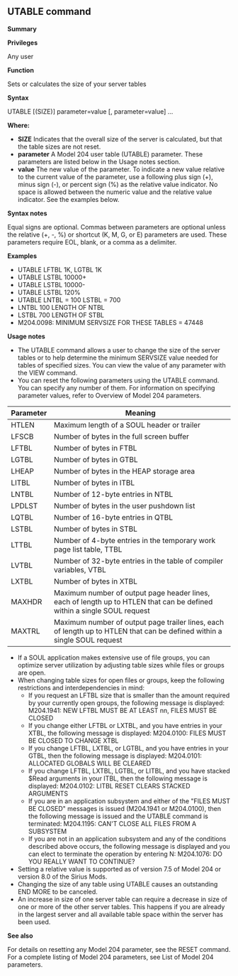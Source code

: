 ## UTABLE command

**Summary**

**Privileges**

Any user

**Function**

Sets or calculates the size of your server tables

**Syntax**

UTABLE [(SIZE)] parameter=value [, parameter=value] ...

**Where:**

* **SIZE** Indicates that the overall size of the server is calculated, but that the table sizes are not reset.
* **parameter** A Model 204 user table (UTABLE) parameter. These parameters are listed below in the Usage notes section.
* **value** The new value of the parameter. To indicate a new value relative to the current value of the parameter, use a following plus sign (+), minus sign (-), or percent sign (%) as the relative value indicator. No space is allowed between the numeric value and the relative value indicator. See the examples below.

**Syntax notes**

Equal signs are optional. Commas between parameters are optional unless the relative (+, -, %) or shortcut (K, M, G, or E) parameters are used. These parameters require EOL, blank, or a comma as a delimiter.

**Examples**

* UTABLE LFTBL 1K, LGTBL 1K
* UTABLE LSTBL 10000+
* UTABLE LSTBL 10000-
* UTABLE LSTBL 120%
* UTABLE LNTBL = 100 LSTBL = 700
* LNTBL 100 LENGTH OF NTBL
* LSTBL 700 LENGTH OF STBL
* M204.0098: MINIMUM SERVSIZE FOR THESE TABLES = 47448

**Usage notes**

* The UTABLE command allows a user to change the size of the server tables or to help determine the minimum SERVSIZE value needed for tables of specified sizes. You can view the value of any parameter with the VIEW command.
* You can reset the following parameters using the UTABLE command. You can specify any number of them. For information on specifying parameter values, refer to Overview of Model 204 parameters.

| Parameter | Meaning |
|---|---|
| HTLEN | Maximum length of a SOUL header or trailer |
| LFSCB | Number of bytes in the full screen buffer |
| LFTBL | Number of bytes in FTBL |
| LGTBL | Number of bytes in GTBL |
| LHEAP | Number of bytes in the HEAP storage area |
| LITBL | Number of bytes in ITBL |
| LNTBL | Number of 12-byte entries in NTBL |
| LPDLST | Number of bytes in the user pushdown list |
| LQTBL | Number of 16-byte entries in QTBL |
| LSTBL | Number of bytes in STBL |
| LTTBL | Number of 4-byte entries in the temporary work page list table, TTBL |
| LVTBL | Number of 32-byte entries in the table of compiler variables, VTBL |
| LXTBL | Number of bytes in XTBL |
| MAXHDR | Maximum number of output page header lines, each of length up to HTLEN that can be defined within a single SOUL request |
| MAXTRL | Maximum number of output page trailer lines, each of length up to HTLEN that can be defined within a single SOUL request |

* If a SOUL application makes extensive use of file groups, you can optimize server utilization by adjusting table sizes while files or groups are open.
* When changing table sizes for open files or groups, keep the following restrictions and interdependencies in mind:
    * If you request an LFTBL size that is smaller than the amount required by your currently open groups, the following message is displayed: M204.1941: NEW LFTBL MUST BE AT LEAST nn, FILES MUST BE CLOSED
    * If you change either LFTBL or LXTBL, and you have entries in your XTBL, the following message is displayed: M204.0100: FILES MUST BE CLOSED TO CHANGE XTBL
    * If you change LFTBL, LXTBL, or LGTBL, and you have entries in your GTBL, then the following message is displayed: M204.0101: ALLOCATED GLOBALS WILL BE CLEARED
    * If you change LFTBL, LXTBL, LGTBL, or LITBL, and you have stacked $Read arguments in your ITBL, then the following message is displayed: M204.0102: LITBL RESET CLEARS STACKED ARGUMENTS
    * If you are in an application subsystem and either of the "FILES MUST BE CLOSED" messages is issued (M204.1941 or M204.0100), then the following message is issued and the UTABLE command is terminated: M204.1195: CAN'T CLOSE ALL FILES FROM A SUBSYSTEM
    * If you are not in an application subsystem and any of the conditions described above occurs, the following message is displayed and you can elect to terminate the operation by entering N: M204.1076: DO YOU REALLY WANT TO CONTINUE?
* Setting a relative value is supported as of version 7.5 of Model 204 or version 8.0 of the Sirius Mods.
* Changing the size of any table using UTABLE causes an outstanding END MORE to be canceled.
* An increase in size of one server table can require a decrease in size of one or more of the other server tables. This happens if you are already in the largest server and all available table space within the server has been used.

**See also**

For details on resetting any Model 204 parameter, see the RESET command. For a complete listing of Model 204 parameters, see List of Model 204 parameters.
